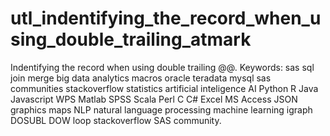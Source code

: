 # utl_indentifying_the_record_when_using_double_trailing_atmark
Indentifying the record when using double trailing @@.  Keywords: sas sql join merge big data analytics macros oracle teradata mysql sas communities stackoverflow statistics artificial inteligence AI Python R Java Javascript WPS Matlab SPSS Scala Perl C C# Excel MS Access JSON graphics maps NLP natural language processing machine learning igraph DOSUBL DOW loop stackoverflow SAS community.
